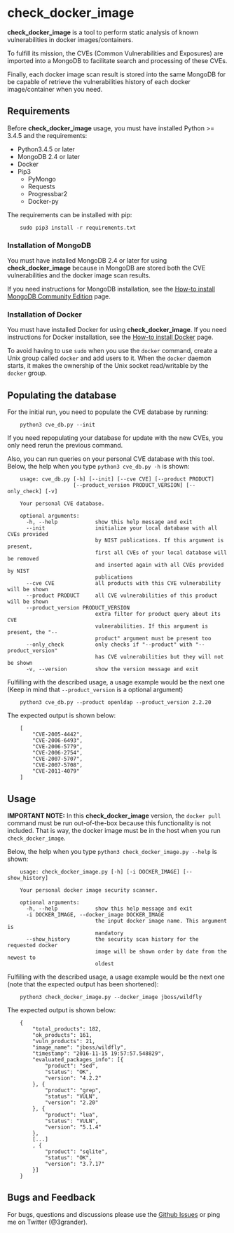 # check_docker_image
**check_docker_image** is a tool to perform static analysis of known vulnerabilities in docker images/containers.

To fulfill its mission, the CVEs (Common Vulnerabilities and Exposures) are imported into a MongoDB to facilitate search and processing of these CVEs.

Finally, each docker image scan result is stored into the same MongoDB for be capable of retrieve the vulnerabilities history of each docker image/container when you need.

## Requirements
Before **check_docker_image** usage, you must have installed Python >= 3.4.5 and the requirements:

* Python3.4.5 or later
* MongoDB 2.4 or later
* Docker
* Pip3
  * PyMongo
  * Requests
  * Progressbar2
  * Docker-py

The requirements can be installed with pip:
```
    sudo pip3 install -r requirements.txt
```

### Installation of MongoDB

You must have installed MongoDB 2.4 or later for using **check_docker_image** because in MongoDB are stored both the CVE vulnerabilities and the docker image scan results.

If you need instructions for MongoDB installation, see the [How-to install MongoDB Community Edition](https://docs.mongodb.com/manual/administration/install-community/) page.

### Installation of Docker

You must have installed Docker for using **check_docker_image**. If you need instructions for Docker installation, see the [How-to install Docker](https://docs.docker.com/engine/getstarted/step_one/) page.

To avoid having to use `sudo` when you use the `docker` command, create a Unix group called `docker` and add users to it. When the `docker` daemon starts, it makes the ownership of the Unix socket read/writable by the `docker` group.

## Populating the database

For the initial run, you need to populate the CVE database by running:
```
    python3 cve_db.py --init
```

If you need repopulating your database for update with the new CVEs, you only need rerun the previous command.

Also, you can run queries on your personal CVE database with this tool. Below, the help when you type `python3 cve_db.py -h` is shown:
```
    usage: cve_db.py [-h] [--init] [--cve CVE] [--product PRODUCT]
                     [--product_version PRODUCT_VERSION] [--only_check] [-v]

    Your personal CVE database.

    optional arguments:
      -h, --help            show this help message and exit
      --init                initialize your local database with all CVEs provided
                            by NIST publications. If this argument is present,
                            first all CVEs of your local database will be removed
                            and inserted again with all CVEs provided by NIST
                            publications
      --cve CVE             all products with this CVE vulnerability will be shown
      --product PRODUCT     all CVE vulnerabilities of this product will be shown
      --product_version PRODUCT_VERSION
                            extra filter for product query about its CVE
                            vulnerabilities. If this argument is present, the "--
                            product" argument must be present too
      --only_check          only checks if "--product" with "--product_version"
                            has CVE vulnerabilities but they will not be shown
      -v, --version         show the version message and exit
```

Fulfilling with the described usage, a usage example would be the next one (Keep in mind that `--product_version` is a optional argument)
```
    python3 cve_db.py --product openldap --product_version 2.2.20
```

The expected output is shown below:
```
    [
		"CVE-2005-4442", 
		"CVE-2006-6493", 
		"CVE-2006-5779", 
		"CVE-2006-2754", 
		"CVE-2007-5707", 
		"CVE-2007-5708", 
		"CVE-2011-4079"
	]
```

## Usage
**IMPORTANT NOTE:** In this **check_docker_image** version, the `docker pull` command must be run out-of-the-box because this functionality is not included. That is way, the docker image must be in the host when you run `check_docker_image`.

Below, the help when you type `python3 check_docker_image.py --help` is shown:

```
    usage: check_docker_image.py [-h] [-i DOCKER_IMAGE] [--show_history]

    Your personal docker image security scanner.

    optional arguments:
      -h, --help            show this help message and exit
      -i DOCKER_IMAGE, --docker_image DOCKER_IMAGE
                            the input docker image name. This argument is
                            mandatory
      --show_history        the security scan history for the requested docker
                            image will be shown order by date from the newest to
                            oldest
```

Fulfilling with the described usage, a usage example would be the next one (note that the expected output has been shortened):
```
	python3 check_docker_image.py --docker_image jboss/wildfly
```

The expected output is shown below:
```
    {
        "total_products": 182,
        "ok_products": 161,
        "vuln_products": 21,
        "image_name": "jboss/wildfly",
        "timestamp": "2016-11-15 19:57:57.548829",
        "evaluated_packages_info": [{
            "product": "sed",
            "status": "OK",
            "version": "4.2.2"
        }, {
            "product": "grep",
            "status": "VULN",
            "version": "2.20"
        }, {
            "product": "lua",
            "status": "VULN",
            "version": "5.1.4"
        },
        [...]
        , {
            "product": "sqlite",
            "status": "OK",
            "version": "3.7.17"
        }]
    }
```

## Bugs and Feedback
For bugs, questions and discussions please use the [Github Issues](https://github.com/eliasgranderubio/check_docker_image/issues) or ping me on Twitter (@3grander).
